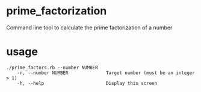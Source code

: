 # prime_factorization
Command line tool to calculate the prime factorization of a number

# usage
```
./prime_factors.rb --number NUMBER
    -n, --number NUMBER              Target number (must be an integer > 1)
    -h, --help                       Display this screen
```
